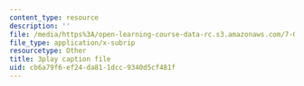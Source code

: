 ```yaml
---
content_type: resource
description: ''
file: /media/https%3A/open-learning-course-data-rc.s3.amazonaws.com/7-012-introduction-to-biology-fall-2004/cb6a79f6ef24da811dcc9340d5cf481f_bO0WsF4anko.srt
file_type: application/x-subrip
resourcetype: Other
title: 3play caption file
uid: cb6a79f6-ef24-da81-1dcc-9340d5cf481f
---
```

